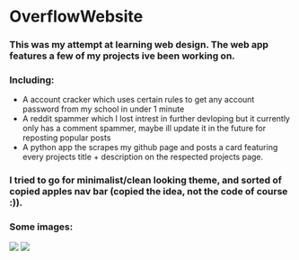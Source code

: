 # OverflowWebsite
### This was my attempt at learning web design. The web app features a few of my projects ive been working on.
### Including:
  - A account cracker which uses certain rules to get any account password from my school in under 1 minute
  - A reddit spammer which I lost intrest in further devloping but it currently only has a comment spammer, maybe ill update it in the future for reposting popular posts
  - A python app the scrapes my github page and posts a card featuring every projects title + description on the respected projects page.

### I tried to go for minimalist/clean looking theme, and sorted of copied apples nav bar (copied the idea, not the code of course :)). 

### Some images:
 <img src="https://i.imgur.com/h3dQDMx.png"/>  
 <img src="https://i.imgur.com/jGsJP6U.png"/>  

